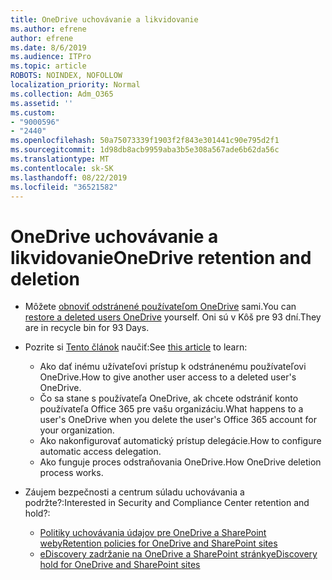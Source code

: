 ```yaml
---
title: OneDrive uchovávanie a likvidovanie
ms.author: efrene
author: efrene
ms.date: 8/6/2019
ms.audience: ITPro
ms.topic: article
ROBOTS: NOINDEX, NOFOLLOW
localization_priority: Normal
ms.collection: Adm_O365
ms.assetid: ''
ms.custom:
- "9000596"
- "2440"
ms.openlocfilehash: 50a75073339f1903f2f843e301441c90e795d2f1
ms.sourcegitcommit: 1d98db8acb9959aba3b5e308a567ade6b62da56c
ms.translationtype: MT
ms.contentlocale: sk-SK
ms.lasthandoff: 08/22/2019
ms.locfileid: "36521582"
---
```

# <a name="onedrive-retention-and-deletion"></a><span data-ttu-id="a6548-102">OneDrive uchovávanie a likvidovanie</span><span class="sxs-lookup"><span data-stu-id="a6548-102">OneDrive retention and deletion</span></span>

- <span data-ttu-id="a6548-103">Môžete [obnoviť odstránené používateľom OneDrive](https://docs.microsoft.com/onedrive/restore-deleted-onedrive) sami.</span><span class="sxs-lookup"><span data-stu-id="a6548-103">You can [restore a deleted users OneDrive](https://docs.microsoft.com/onedrive/restore-deleted-onedrive) yourself.</span></span> <span data-ttu-id="a6548-104">Oni sú v Kôš pre 93 dní.</span><span class="sxs-lookup"><span data-stu-id="a6548-104">They are in recycle bin for 93 Days.</span></span> 

- <span data-ttu-id="a6548-105">Pozrite si [Tento článok](https://docs.microsoft.com/onedrive/restore-deleted-onedrive) naučiť:</span><span class="sxs-lookup"><span data-stu-id="a6548-105">See [this article](https://docs.microsoft.com/onedrive/restore-deleted-onedrive) to learn:</span></span>
    - <span data-ttu-id="a6548-106">Ako dať inému užívateľovi prístup k odstránenému používateľovi OneDrive.</span><span class="sxs-lookup"><span data-stu-id="a6548-106">How to give another user access to a deleted user's OneDrive.</span></span>
    - <span data-ttu-id="a6548-107">Čo sa stane s používateľa OneDrive, ak chcete odstrániť konto používateľa Office 365 pre vašu organizáciu.</span><span class="sxs-lookup"><span data-stu-id="a6548-107">What happens to a user's OneDrive when you delete the user's Office 365 account for your organization.</span></span>
    - <span data-ttu-id="a6548-108">Ako nakonfigurovať automatický prístup delegácie.</span><span class="sxs-lookup"><span data-stu-id="a6548-108">How to configure automatic access delegation.</span></span>
    - <span data-ttu-id="a6548-109">Ako funguje proces odstraňovania OneDrive.</span><span class="sxs-lookup"><span data-stu-id="a6548-109">How OneDrive deletion process works.</span></span>

- <span data-ttu-id="a6548-110">Záujem bezpečnosti a centrum súladu uchovávania a podržte?:</span><span class="sxs-lookup"><span data-stu-id="a6548-110">Interested in Security and Compliance Center retention and hold?:</span></span>
    - [<span data-ttu-id="a6548-111">Politiky uchovávania údajov pre OneDrive a SharePoint weby</span><span class="sxs-lookup"><span data-stu-id="a6548-111">Retention policies for OneDrive and SharePoint sites</span></span>](https://docs.microsoft.com/office365/securitycompliance/retention-policies?redirectSourcePath=%252farticle%252f5e377752-700d-4870-9b6d-12bfc12d2423#content-in-onedrive-accounts-and-sharepoint-sites)
    - [<span data-ttu-id="a6548-112">eDiscovery zadržanie na OneDrive a SharePoint stránky</span><span class="sxs-lookup"><span data-stu-id="a6548-112">eDiscovery hold for OneDrive and SharePoint sites</span></span>](https://docs.microsoft.com/office365/securitycompliance/ediscovery-cases#step-4-place-content-locations-on-hold)



